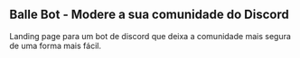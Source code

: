 ## Balle Bot - Modere a sua comunidade do Discord

Landing page para um bot de discord que deixa a comunidade mais segura de uma forma mais fácil.
